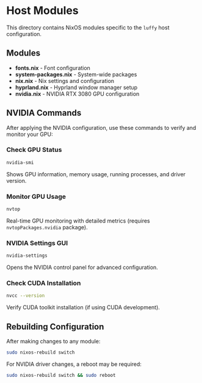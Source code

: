 # Host Modules

This directory contains NixOS modules specific to the `luffy` host configuration.

## Modules

- **fonts.nix** - Font configuration
- **system-packages.nix** - System-wide packages
- **nix.nix** - Nix settings and configuration
- **hyprland.nix** - Hyprland window manager setup
- **nvidia.nix** - NVIDIA RTX 3080 GPU configuration

## NVIDIA Commands

After applying the NVIDIA configuration, use these commands to verify and monitor your GPU:

### Check GPU Status
```bash
nvidia-smi
```
Shows GPU information, memory usage, running processes, and driver version.

### Monitor GPU Usage
```bash
nvtop
```
Real-time GPU monitoring with detailed metrics (requires `nvtopPackages.nvidia` package).

### NVIDIA Settings GUI
```bash
nvidia-settings
```
Opens the NVIDIA control panel for advanced configuration.

### Check CUDA Installation
```bash
nvcc --version
```
Verify CUDA toolkit installation (if using CUDA development).

## Rebuilding Configuration

After making changes to any module:

```bash
sudo nixos-rebuild switch
```

For NVIDIA driver changes, a reboot may be required:

```bash
sudo nixos-rebuild switch && sudo reboot
```